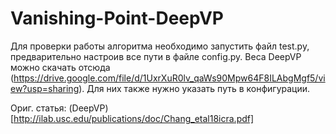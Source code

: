 # Vanishing-Point-DeepVP

Для проверки работы алгоритма необходимо запустить файл test.py, предварительно настроив все пути в файле config.py. Веса DeepVP можно скачать отсюда (https://drive.google.com/file/d/1UxrXuR0lv_qaWs90Mpw64F8ILAbgMgf5/view?usp=sharing). Для них также нужно указать путь в конфигурации.

Ориг. статья: (DeepVP)[http://ilab.usc.edu/publications/doc/Chang_etal18icra.pdf]
